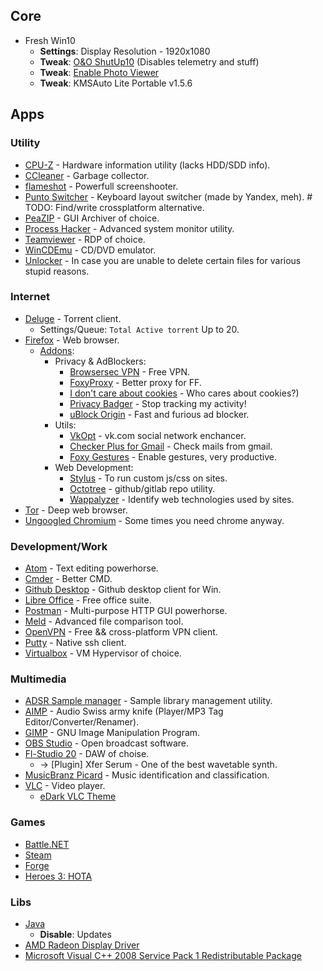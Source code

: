 ## Core
- Fresh Win10
  - __Settings__: Display Resolution - 1920x1080
  - __Tweak__: [O&O ShutUp10](https://dl5.oo-software.com/files/ooshutup10/OOSU10.exe) (Disables telemetry and stuff)
  - __Tweak__: [Enable Photo Viewer](https://www.howtogeek.com/wp-content/uploads/2017/03/Activate-Windows-Photo-Viewer-on-Windows-10.zip)
  - __Tweak__: KMSAuto Lite Portable v1.5.6

## Apps
### Utility
- [CPU-Z](https://www.cpuid.com/softwares/cpu-z.html) - Hardware information utility (lacks HDD/SDD info).
- [CCleaner](https://www.ccleaner.com/ru-ru/ccleaner/download/standard) - Garbage collector.
- [flameshot](https://github.com/flameshot-org/flameshot/releases/download/v0.9.0/Flameshot-0.9.0-win64.msi) - Powerfull screenshooter.
- [Punto Switcher](https://yandex.ru/soft/punto/) - Keyboard layout switcher (made by Yandex, meh). # TODO: Find/write crossplatform alternative.
- [PeaZIP](https://www.peazip.org/) - GUI Archiver of choice.
- [Process Hacker](https://processhacker.sourceforge.io/downloads.php) - Advanced system monitor utility.
- [Teamviewer](https://www.teamviewer.com/en/teamviewer-automatic-download/) - RDP of choice.
- [WinCDEmu](http://wincdemu.sysprogs.org/) - CD/DVD emulator.
- [Unlocker](https://unlocker.ru.uptodown.com/windows/download) - In case you are unable to delete certain files for various stupid reasons.

### Internet
- [Deluge](https://deluge-torrent.org/) - Torrent client.
  - Settings/Queue: `Total Active torrent` Up to 20.
- [Firefox](https://www.mozilla.org/ru/firefox/download/thanks/) - Web browser.
  - [Addons](about:addons):
    - Privacy & AdBlockers:
      - [Browsersec VPN](https://addons.mozilla.org/ru/firefox/addon/browsec/) - Free VPN.
      - [FoxyProxy](https://addons.mozilla.org/en-US/firefox/addon/foxyproxy-standard/) - Better proxy for FF.
      - [I don't care about cookies](https://addons.mozilla.org/ru/firefox/addon/i-dont-care-about-cookies/) - Who cares about cookies?)
      - [Privacy Badger](https://addons.mozilla.org/ru/firefox/addon/privacy-badger17/) - Stop tracking my activity!
      - [uBlock Origin](https://addons.mozilla.org/ru/firefox/addon/ublock-origin/) - Fast and furious ad blocker.
    - Utils:
      - [VkOpt](https://vkopt.net/) - vk.com social network enchancer.
      - [Checker Plus for Gmail](https://addons.mozilla.org/ru/firefox/addon/checker-plus-gmail/) - Check mails from gmail.
      - [Foxy Gestures](https://addons.mozilla.org/ru/firefox/addon/foxy-gestures/) - Enable gestures, very productive.
    - Web Development:
      - [Stylus](https://addons.mozilla.org/ru/firefox/addon/styl-us/) - To run custom js/css on sites.
      - [Octotree](https://addons.mozilla.org/ru/firefox/addon/octotree/) - github/gitlab repo utility.
      - [Wappalyzer](https://addons.mozilla.org/ru/firefox/addon/wappalyzer/) - Identify web technologies used by sites.
- [Tor](https://www.torproject.org/download/) - Deep web browser.
- [Ungoogled Chromium](https://ungoogled-software.github.io/ungoogled-chromium-binaries/) - Some times you need chrome anyway.

### Development/Work
- [Atom](https://atom.io/) - Text editing powerhorse.
- [Cmder](https://cmder.net/) - Better CMD.
- [Github Desktop](https://central.github.com/deployments/desktop/desktop/latest/win32) - Github desktop client for Win.
- [Libre Office](https://www.libreoffice.org/download/download/) - Free office suite.
- [Postman](https://www.getpostman.com/downloads/) - Multi-purpose HTTP GUI powerhorse.
- [Meld](https://meldmerge.org/) - Advanced file comparison tool.
- [OpenVPN](https://openvpn.net/community-downloads/) - Free && cross-platform VPN client.
- [Putty](https://www.chiark.greenend.org.uk/~sgtatham/putty/latest.html) - Native ssh client.
- [Virtualbox](https://www.virtualbox.org/) - VM Hypervisor of choice.

### Multimedia
- [ADSR Sample manager](https://www.adsrsounds.com/product/software/adsr-sample-manager/) - Sample library management utility.
- [AIMP](http://ru.aimp.ru/?do=download) - Audio Swiss army knife (Player/MP3 Tag Editor/Converter/Renamer).
- [GIMP](https://www.gimp.org/downloads/) - GNU Image Manipulation Program.
- [OBS Studio](https://obsproject.com/) - Open broadcast software.
- [Fl-Studio 20](https://www.image-line.com/flstudio/) - DAW of choise.
  - -> [Plugin] Xfer Serum - One of the best wavetable synth.
- [MusicBranz Picard](https://picard.musicbrainz.org/) - Music identification and classification.
- [VLC](https://www.videolan.org/vlc/index.ru.html) - Video player.
  - [eDark VLC Theme](https://www.videolan.org/vlc/download-skins2-go.php?url=eDark%20Vlc.vlt)

### Games
- [Battle.NET](https://www.blizzard.com/en-us/apps/battle.net/desktop)
- [Steam](https://store.steampowered.com/about/)
- [Forge](https://releases.cardforge.org/forge/forge-gui-desktop/)
- [Heroes 3: HOTA](http://download.h3hota.com/HotA_full_setup)

### Libs
- [Java](https://java.com/ru/download/)
  - __Disable__: Updates
- [AMD Radeon Display Driver](https://www.amd.com/en/support)
- [Microsoft Visual C++ 2008 Service Pack 1 Redistributable Package](https://www.microsoft.com/en-us/download/details.aspx?id=26368)
